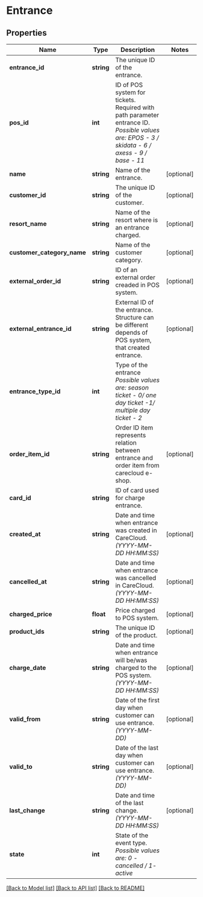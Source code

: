 # Entrance

## Properties
Name | Type | Description | Notes
------------ | ------------- | ------------- | -------------
**entrance_id** | **string** | The unique ID of the entrance. | 
**pos_id** | **int** | ID of POS system for tickets. Required with path parameter entrance ID. *Possible values are: EPOS - 3 / skidata - 6 / axess - 9 / base - 11* | 
**name** | **string** | Name of the entrance. | [optional] 
**customer_id** | **string** | The unique ID of the customer. | [optional] 
**resort_name** | **string** | Name of the resort where is an entrance charged. | [optional] 
**customer_category_name** | **string** | Name of the customer category. | [optional] 
**external_order_id** | **string** | ID of an external order creaded in POS system. | [optional] 
**external_entrance_id** | **string** | External ID of the entrance. Structure can be different depends of POS system, that created entrance. | [optional] 
**entrance_type_id** | **int** | Type of the entrance *Possible values are: season ticket - 0/ one day ticket -1/ multiple day ticket - 2* | 
**order_item_id** | **string** | Order ID item represents relation between entrance and order item from carecloud e-shop. | [optional] 
**card_id** | **string** | ID of card used for charge entrance. | 
**created_at** | **string** | Date and time when entrance was created in CareCloud. *(YYYY-MM-DD HH:MM:SS)* | [optional] 
**cancelled_at** | **string** | Date and time when entrance was cancelled in CareCloud. *(YYYY-MM-DD HH:MM:SS)* | [optional] 
**charged_price** | **float** | Price charged to POS system. | [optional] 
**product_ids** | **string** | The unique ID of the product. | [optional] 
**charge_date** | **string** | Date and time when entrance will be/was charged to the POS system. *(YYYY-MM-DD HH:MM:SS)* | [optional] 
**valid_from** | **string** | Date of the first day when customer can use entrance. *(YYYY-MM-DD)* | [optional] 
**valid_to** | **string** | Date of the last day when customer can use entrance. *(YYYY-MM-DD)* | [optional] 
**last_change** | **string** | Date and time of the last change. *(YYYY-MM-DD HH:MM:SS)* | [optional] 
**state** | **int** | State of the event type. *Possible values are: 0 - cancelled / 1- active* | 

[[Back to Model list]](../../README.md#documentation-for-models) [[Back to API list]](../../README.md#documentation-for-api-endpoints) [[Back to README]](../../README.md)

